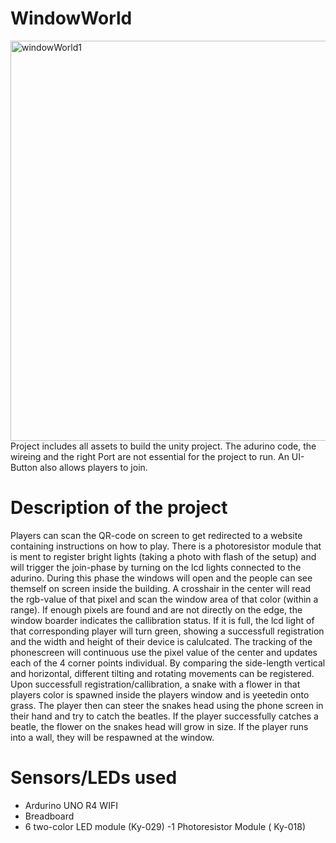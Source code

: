 # WindowWorld
<img width="640" alt="windowWorld1" src="https://github.com/user-attachments/assets/79f7e578-fb00-40a7-a48d-4add0104ea8a" />
Project includes all assets to build the unity project. The adurino code, the wireing and the right Port are not essential for the project to run. An UI-Button also allows players to join.

# Description of the project
Players can scan the QR-code on screen to get redirected to a website containing instructions on how to play. There is a photoresistor module that is ment to register bright lights (taking a photo with flash of the setup) and will trigger the join-phase by turning on the lcd lights connected to the adurino. During this phase the windows will open and the people can see themself on screen inside the building. A crosshair in the center will read the rgb-value of that pixel and scan the window area of that color (within a range). If enough pixels are found and are not directly on the edge, the window boarder indicates the callibration status. If it is full, the lcd light of that corresponding player will turn green, showing a successfull registration and the width and height of their device is calulcated. The tracking of the phonescreen will continuous use the pixel value of the center and updates each of the 4 corner points individual. By comparing the side-length vertical and horizontal, different tilting and rotating movements can be registered.
Upon successfull registration/callibration, a snake with a flower in that players color is spawned inside the players window and is yeetedin onto grass. The player then can steer the snakes head using the phone screen in their hand and try to catch the beatles. If the player successfully catches a beatle, the flower on the snakes head will grow in size.
If the player runs into a wall, they will be respawned at the window.

 
# Sensors/LEDs used
 - Ardurino UNO R4 WIFI
 - Breadboard
 - 6 two-color LED module (Ky-029)
 -1 Photoresistor Module ( Ky-018)

